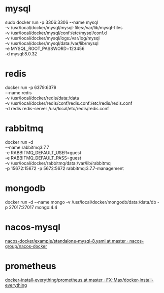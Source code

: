 # mysql

sudo docker run -p 3306:3306 --name mysql \
-v /usr/local/docker/mysql/mysql-files:/var/lib/mysql-files \
-v /usr/local/docker/mysql/conf:/etc/mysql/conf.d \
-v /usr/local/docker/mysql/logs:/var/log/mysql \
-v /usr/local/docker/mysql/data:/var/lib/mysql \
-e MYSQL_ROOT_PASSWORD=123456 \
-d mysql:8.0.32

# redis

docker run -p 6379:6379 \
--name redis \
-v /usr/local/docker/redis/data:/data \
-v /usr/local/docker/redis/conf/redis.conf:/etc/redis/redis.conf \
-d redis redis-server /usr/local/etc/redis/redis.conf

# rabbitmq

docker run -d \
--name rabbitmq3.7.7 \
-e RABBITMQ_DEFAULT_USER=guest \
-e RABBITMQ_DEFAULT_PASS=guest  \
-v /usr/local/docker/rabbitmq/data:/var/lib/rabbitmq   \
-p 15672:15672 -p 5672:5672 rabbitmq:3.7.7-management

# mongodb

docker run -d --name mongo -v /usr/local/docker/mongodb/data:/data/db -p 27017:27017 mongo:4.4



# nacos-mysql

[nacos-docker/example/standalone-mysql-8.yaml at master · nacos-group/nacos-docker](https://github.com/nacos-group/nacos-docker/blob/master/example/standalone-mysql-8.yaml)



# prometheus

[docker-install-everything/prometheus at master · FX-Max/docker-install-everything](https://github.com/FX-Max/docker-install-everything/tree/master/prometheus)